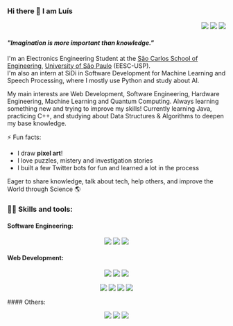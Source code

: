 ### Hi there 👋 I am Luís

<div align="right">

[![](https://img.shields.io/badge/linkedin-%230077B5.svg?&logo=linkedin&logoColor=white)](https://linkedin.com/in/lfvperes)
[![](https://img.shields.io/badge/instagram-%23E4405F.svg?&logo=instagram&logoColor=white)](https://instagram.com/lfvperes)
[![](https://img.shields.io/badge/gmail-%23FFFFFF.svg?&logo=gmail&logoColor=%23D14836)](mailto:luisfvperes@gmail.com)
<!--- [![](https://img.shields.io/badge/twitter-%231DA1F2.svg?&logo=twitter&logoColor=white)](https://twitter.com/lfvperes) --->

</div>

#### _"Imagination is more important than knowledge."_
I'm an Electronics Engineering Student at the [São Carlos School of Engineering](https://eesc.usp.br/en/), [University of São Paulo](https://www5.usp.br/#english) (EESC-USP).  
I'm also an intern at SiDi in Software Development for Machine Learning and Speech Processing, where I mostly use Python and study about AI.

My main interests are Web Development, Software Engineering, Hardware Engineering, Machine Learning and Quantum Computing. Always learning something new and trying to improve my skills! Currently learning Java, practicing C++, and studying about Data Structures & Algorithms to deepen my base knowledge.

⚡ Fun facts: 
- I draw **pixel art**!
- I love puzzles, mistery and investigation stories
- I built a few Twitter bots for fun and learned a lot in the process

Eager to share knowledge, talk about tech, help others, and improve the World through Science 🌎

### 👩‍💻 **Skills and tools:**

#### Software Engineering:
<div align="center">

![](https://img.shields.io/badge/python-%231C3B56.svg?&style=for-the-badge&logo=python&logoColor=%23FFD343)
![](https://img.shields.io/badge/C/C++-%2300599C.svg?&style=for-the-badge&logo=c%2B%2B&logoColor=white)
![](https://img.shields.io/badge/c%20%23-%23239120.svg?&style=for-the-badge&logo=c-sharp&logoColor=white)


</div>

#### Web Development:
<div align="center">

![](https://img.shields.io/badge/html-%23E34F26.svg?&style=for-the-badge&logo=html5&logoColor=white)
![](https://img.shields.io/badge/css-%231572B6.svg?&style=for-the-badge&logo=css3&logoColor=white)
![](https://img.shields.io/badge/javascript-%23292610.svg?&style=for-the-badge&logo=javascript&logoColor=%23FCDC00)

![](https://img.shields.io/badge/node.js-%2343853D.svg?&style=for-the-badge&logo=node.js&logoColor=white)
![](https://img.shields.io/badge/react.js-%23282C34.svg?&style=for-the-badge&logo=react&logoColor=%2361DAFB)
![](https://img.shields.io/badge/bootstrap-%237952B3.svg?&style=for-the-badge&logo=bootstrap&logoColor=white)
![](https://img.shields.io/badge/selenium-%2343B02A.svg?&style=for-the-badge&logo=selenium&logoColor=white)
<!-- ![](https://img.shields.io/badge/vue.js-%2335495E.svg?&style=for-the-badge&logo=vue.js&logoColor=%2341B883) -->
<!-- ![](https://img.shields.io/badge/adobe%20xd-%23470137.svg?&style=for-the-badge&logo=adobe-xd&logoColor=%23FF61F6) -->

</div>
#### Others:
<div align="center">

![](https://img.shields.io/badge/git-%23F54D27.svg?&style=for-the-badge&logo=git&logoColor=white)
![](https://img.shields.io/badge/vs%20code-%232C2C32.svg?&style=for-the-badge&logo=visual-studio-code&logoColor=%23007ACC)
![](https://img.shields.io/badge/tensorflow-%23425066.svg?&style=for-the-badge&logo=tensorflow&logoColor=%23FF6F00)
<!---
![](https://img.shields.io/badge/adobe%20photoshop-%23001E36.svg?&style=for-the-badge&logo=adobe-photoshop&logoColor=%2331A8FF)
![](https://img.shields.io/badge/adobe%20illustrator-%23330000.svg?&style=for-the-badge&logo=adobe-illustrator&logoColor=%23FF9A00)
![](https://img.shields.io/badge/adobe%20indesign-%2349021F.svg?&style=for-the-badge&logo=adobe-indesign&logoColor=%23FF3366)

![](https://img.shields.io/badge/ms%20excel-%23217346.svg?&style=for-the-badge&logo=microsoft-excel&logoColor=white)
![](https://img.shields.io/badge/ms%20word-%232B579A.svg?&style=for-the-badge&logo=microsoft-word&logoColor=white)
![](https://img.shields.io/badge/ms%20powerpoint-%23B7472A.svg?&style=for-the-badge&logo=microsoft-powerpoint&logoColor=white)

![](https://img.shields.io/badge/matlab-%230076A8.svg?&style=for-the-badge&logo=mathworks&logoColor=%23C05708)
![](https://img.shields.io/badge/autodesk-%230696D7.svg?&style=for-the-badge&logo=autodesk&logoColor=white)
--->
</div>
